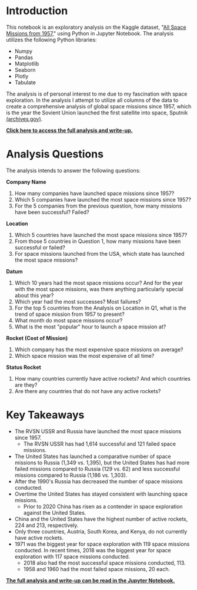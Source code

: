 # Introduction

This notebook is an exploratory analysis on the Kaggle dataset, "[All Space Missions from 1957](https://www.kaggle.com/agirlcoding/all-space-missions-from-1957)," using Python in Jupyter Notebook. The analysis utilizes the following Python libraries:

- Numpy
- Pandas
- Matplotlib
- Seaborn
- Plotly
- Tabulate

The analysis is of personal interest to me due to my fascination with space exploration. In the analysis I attempt to utilize all columns of the data to create a comprehensive analysis of global space missions since 1957, which is the year the Sovient Union launched the first satellite into space, Sputnik [(archives.gov)](https://www.archives.gov/research/alic/reference/space-timeline.html). 

<p>

[**Click here to access the full analysis and write-up.**](https://github.com/julietwomack/SpaceMissions/blob/main/Space-Mission-Exploratory-Analysis.ipynb)
    
</p>


# Analysis Questions

The analysis intends to answer the following questions:

**Company Name**
   1. How many companies have launched space missions since 1957?
   2. Which 5 companies have launched the most space missions since 1957?
   3. For the 5 companies from the previous question, how many missions have been successful? Failed?

**Location**
1. Which 5 countries have launched the most space missions since 1957?
2. From those 5 countries in Question 1, how many missions have been successful or failed?
3. For space missions launched from the USA, which state has launched the most space missions?

**Datum**
1. Which 10 years had the most space missions occur?  And for the year with the most space missions, was there anything particularly special about this year?
2. Which year had the most successes? Most failures?
3. For the top 5 countries from the Analysis on Location in Q1, what is the trend of space mission from 1957 to present? 
4. What month do most space missions occur?
5. What is the most "popular" hour to launch a space mission at?

**Rocket (Cost of Mission)**
  1. Which company has the most expensive space missions on average?
  2. Which space mission was the most expensive of all time?

**Status Rocket**
 1. How many countries currently have active rockets? And which countries are they?
 2. Are there any countries that do not have any active rockets?
 

# Key Takeaways

- The RVSN USSR and Russia have launched the most space missions since 1957.
    - The RVSN USSR has had 1,614 successful and 121 failed space missions.
- The United States has launched a comparative number of space missions to Russia (1,349 vs. 1,395), but the United States has had more failed missions compared to Russia (129 vs. 62) and less successful missions compared to Russia (1,186 vs. 1,303).
- After the 1990's Russia has decreased the number of space missions conducted. 
- Overtime the United States has stayed consistent with launching space missions.
    - Prior to 2020 China has risen as a contender in space exploration against the United States.
- China and the United States have the highest number of active rockets, 224 and 213, respectively.
- Only three countries, Austria, South Korea, and Kenya, do not currently have active rockets.
- 1971 was the biggest year for space exploration with 119 space missions conducted. In recent times, 2018 was the biggest year for space exploration with 117 space missions conducted.
    - 2018 also had the most successful space missions conducted, 113.
    - 1958 and 1960 had the most failed space missions, 20 each.

<p>

**[The full analysis and write-up can be read in the Jupyter Notebook.](https://github.com/julietwomack/SpaceMissions/blob/main/Space-Mission-Exploratory-Analysis.ipynb)**
    
</p>
